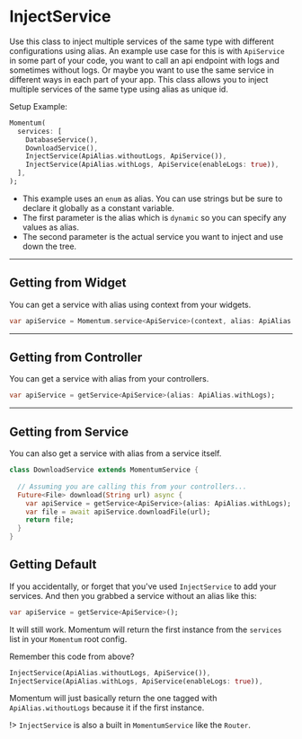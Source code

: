 # InjectService
Use this class to inject multiple services of the same type with different configurations using alias. An example use case for this is with `ApiService` in some part of your code, you want to call an api endpoint with logs and sometimes without logs. Or maybe you want to use the same service in different ways in each part of your app. This class allows you to inject multiple services of the same type using alias as unique id.

Setup Example:
```dart
Momentum(
  services: [
    DatabaseService(),
    DownloadService(),
    InjectService(ApiAlias.withoutLogs, ApiService()),
    InjectService(ApiAlias.withLogs, ApiService(enableLogs: true)),
  ],
);
```
- This example uses an `enum` as alias. You can use strings but be sure to declare it globally as a constant variable.
- The first parameter is the alias which is `dynamic` so you can specify any values as alias.
- The second parameter is the actual service you want to inject and use down the tree.

<hr>

## Getting from Widget
You can get a service with alias using context from your widgets.
```dart
var apiService = Momentum.service<ApiService>(context, alias: ApiAlias.withLogs);
```

<hr>

## Getting from Controller
You can get a service with alias from your controllers.
```dart
var apiService = getService<ApiService>(alias: ApiAlias.withLogs);
```

<hr>

## Getting from Service
You can also get a service with alias from a service itself.
```dart
class DownloadService extends MomentumService {
  
  // Assuming you are calling this from your controllers...
  Future<File> download(String url) async {
    var apiService = getService<ApiService>(alias: ApiAlias.withLogs);
    var file = await apiService.downloadFile(url);
    return file;
  }
}
```

## Getting Default
If you accidentally, or forget that you've used `InjectService` to add your services. And then you grabbed a service without an alias like this:
```dart
var apiService = getService<ApiService>();
```
It will still work. Momentum will return the first instance from the `services` list in your `Momentum` root config.

Remember this code from above?
```dart
InjectService(ApiAlias.withoutLogs, ApiService()),
InjectService(ApiAlias.withLogs, ApiService(enableLogs: true)),
```
Momentum will just basically return the one tagged with `ApiAlias.withoutLogs` because it if the first instance.

!> `InjectService` is also a built in `MomentumService` like the `Router`.